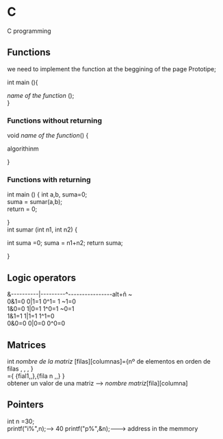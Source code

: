 # C  


C programming  

## Functions  

we need to implement the function at the beggining of the page
Prototipe;  
 
int main (){  

*name of the function* ();  
}

### Functions without returning   

void *name of the function*() {

algorithinm  

}  

### Functions with returning  
int main () {
  int a,b, suma=0;  
  suma = sumar(a,b);  
  return = 0;  
  
}  
int sumar (int n1, int n2) {

int suma =0;
suma = n1+n2;
return suma;

}  

## Logic operators 
 &----------|---------^----------------alt+ñ ~  
0&1=0      0|1=1     0^1= 1           ~1=0  
1&0=0      1|0=1     1^0=1            ~0=1  
1&1=1      1|1=1     1^1=0  
0&0=0      0|0=0     0^0=0  


## Matrices

int *nombre de la matriz* [filas][columnas]={nº de elementos en orden de filas , , , }  
                                           ={ {fial1,,},{fila n ,,} }  
obtener un valor de una matriz --> *nombre matriz*[fila][columna]              


## Pointers   
int n =30;  
printf("i%",n);--> 40
printf("p%",&n);---> address in the memmory  


